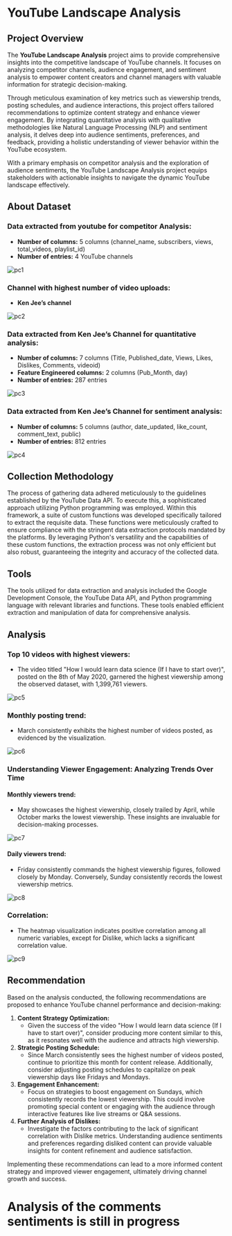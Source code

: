 # YouTube Landscape Analysis 

## Project Overview
The **YouTube Landscape Analysis** project aims to provide comprehensive insights into the competitive landscape of YouTube channels. It focuses on analyzing competitor channels, audience engagement, and sentiment analysis to empower content creators and channel managers with valuable information for strategic decision-making.

Through meticulous examination of key metrics such as viewership trends, posting schedules, and audience interactions, this project offers tailored recommendations to optimize content strategy and enhance viewer engagement. By integrating quantitative analysis with qualitative methodologies like Natural Language Processing (NLP) and sentiment analysis, it delves deep into audience sentiments, preferences, and feedback, providing a holistic understanding of viewer behavior within the YouTube ecosystem.

With a primary emphasis on competitor analysis and the exploration of audience sentiments, the YouTube Landscape Analysis project equips stakeholders with actionable insights to navigate the dynamic YouTube landscape effectively.

## About Dataset
### Data extracted from youtube for competitor Analysis:
- **Number of columns:** 5 columns (channel_name, subscribers, views, total_videos, playlist_id)
- **Number of entries:** 4 YouTube channels

![pc1](https://github.com/Thankgodezugwu/Navigating-the-YouTube-Landscape-Analyzing-Competitors-Audience-engagements-and-Sentiments/assets/145191825/9186f688-de81-4eb1-b86b-1a5146b6fb82)


### Channel with highest number of video uploads:
- **Ken Jee’s channel**

![pc2](https://github.com/Thankgodezugwu/Navigating-the-YouTube-Landscape-Analyzing-Competitors-Audience-engagements-and-Sentiments/assets/145191825/3bb09298-f6c8-40ee-bb85-dbbd51638243)

### Data extracted from Ken Jee’s Channel for quantitative analysis:
- **Number of columns:** 7 columns (Title, Published_date, Views, Likes, Dislikes, Comments, videoid)
- **Feature Engineered columns:** 2 columns (Pub_Month, day)
- **Number of entries:** 287 entries

![pc3](https://github.com/Thankgodezugwu/Navigating-the-YouTube-Landscape-Analyzing-Competitors-Audience-engagements-and-Sentiments/assets/145191825/9e2dc762-fcf4-4d49-a225-7d7d24b314da)


### Data extracted from Ken Jee’s Channel for sentiment analysis:
- **Number of columns:** 5 columns (author, date_updated, like_count, comment_text, public)
- **Number of entries:** 812 entries

![pc4](https://github.com/Thankgodezugwu/Navigating-the-YouTube-Landscape-Analyzing-Competitors-Audience-engagements-and-Sentiments/assets/145191825/c4874bc7-d61a-4030-9215-9f97eb2af3ed)


## Collection Methodology
The process of gathering data adhered meticulously to the guidelines established by the YouTube Data API. To execute this, a sophisticated approach utilizing Python programming was employed. Within this framework, a suite of custom functions was developed specifically tailored to extract the requisite data. These functions were meticulously crafted to ensure compliance with the stringent data extraction protocols mandated by the platforms. By leveraging Python's versatility and the capabilities of these custom functions, the extraction process was not only efficient but also robust, guaranteeing the integrity and accuracy of the collected data.

## Tools
The tools utilized for data extraction and analysis included the Google Development Console, the YouTube Data API, and Python programming language with relevant libraries and functions. These tools enabled efficient extraction and manipulation of data for comprehensive analysis.

## Analysis
### Top 10 videos with highest viewers:
- The video titled "How I would learn data science (If I have to start over)", posted on the 8th of May 2020, garnered the highest viewership among the observed dataset, with 1,399,761 viewers.

![pc5](https://github.com/Thankgodezugwu/Navigating-the-YouTube-Landscape-Analyzing-Competitors-Audience-engagements-and-Sentiments/assets/145191825/4023763d-93d3-4321-9fab-5f27cd30ad5b)


### Monthly posting trend:
- March consistently exhibits the highest number of videos posted, as evidenced by the visualization.

![pc6](https://github.com/Thankgodezugwu/Navigating-the-YouTube-Landscape-Analyzing-Competitors-Audience-engagements-and-Sentiments/assets/145191825/2df28e37-7a3c-4deb-b9ab-1b06dfab3274)


### Understanding Viewer Engagement: Analyzing Trends Over Time
#### Monthly viewers trend:
- May showcases the highest viewership, closely trailed by April, while October marks the lowest viewership. These insights are invaluable for decision-making processes.

![pc7](https://github.com/Thankgodezugwu/Navigating-the-YouTube-Landscape-Analyzing-Competitors-Audience-engagements-and-Sentiments/assets/145191825/b5412ad2-26c9-4e97-a125-5418b36879bd)


#### Daily viewers trend:
- Friday consistently commands the highest viewership figures, followed closely by Monday. Conversely, Sunday consistently records the lowest viewership metrics.

![pc8](https://github.com/Thankgodezugwu/Navigating-the-YouTube-Landscape-Analyzing-Competitors-Audience-engagements-and-Sentiments/assets/145191825/1595803b-0481-4e30-a213-b4e491f1d9e0)


### Correlation:
- The heatmap visualization indicates positive correlation among all numeric variables, except for Dislike, which lacks a significant correlation value.

![pc9](https://github.com/Thankgodezugwu/Navigating-the-YouTube-Landscape-Analyzing-Competitors-Audience-engagements-and-Sentiments/assets/145191825/7d1b2520-8370-44b6-a3ba-394c0953f1a1)


## Recommendation
Based on the analysis conducted, the following recommendations are proposed to enhance YouTube channel performance and decision-making:
1. **Content Strategy Optimization:**
   - Given the success of the video "How I would learn data science (If I have to start over)", consider producing more content similar to this, as it resonates well with the audience and attracts high viewership.
2. **Strategic Posting Schedule:**
   - Since March consistently sees the highest number of videos posted, continue to prioritize this month for content release. Additionally, consider adjusting posting schedules to capitalize on peak viewership days like Fridays and Mondays.
3. **Engagement Enhancement:**
   - Focus on strategies to boost engagement on Sundays, which consistently records the lowest viewership. This could involve promoting special content or engaging with the audience through interactive features like live streams or Q&A sessions.
4. **Further Analysis of Dislikes:**
   - Investigate the factors contributing to the lack of significant correlation with Dislike metrics. Understanding audience sentiments and preferences regarding disliked content can provide valuable insights for content refinement and audience satisfaction.

Implementing these recommendations can lead to a more informed content strategy and improved viewer engagement, ultimately driving channel growth and success.

# Analysis of the comments sentiments is still in progress
